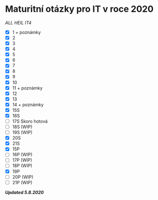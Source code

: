 # Maturitní otázky pro IT v roce 2020

*ALL HEIL IT4*

- [x] 1 + poznámky
- [x] 2 
- [x] 3 
- [x] 4 
- [x] 5 
- [x] 6
- [x] 7
- [x] 8
- [x] 9
- [x] 10
- [x] 11 + poznámky
- [x] 12 
- [x] 13
- [x] 14 + poznámky
- [x] 15S
- [x] 16S
- [ ] 17S Skoro hotová
- [ ] 18S (WIP)
- [ ] 19S (WIP)
- [x] 20S
- [x] 21S
- [x] 15P
- [ ] 16P (WIP)
- [ ] 17P (WIP)
- [ ] 18P (WIP)
- [x] 19P
- [ ] 20P (WIP)
- [ ] 21P (WIP)

***Updated 5.8.2020***
